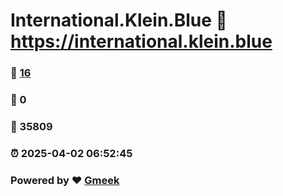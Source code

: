 # International.Klein.Blue :link: https://international.klein.blue 
### :page_facing_up: [16](https://international.klein.blue/tag.html) 
### :speech_balloon: 0 
### :hibiscus: 35809 
### :alarm_clock: 2025-04-02 06:52:45 
### Powered by :heart: [Gmeek](https://github.com/Meekdai/Gmeek)

